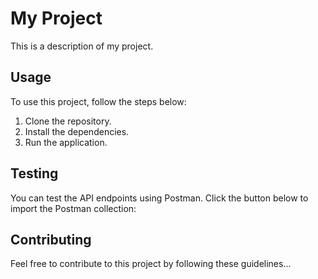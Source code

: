 # My Project

This is a description of my project.

## Usage

To use this project, follow the steps below:

1. Clone the repository.
2. Install the dependencies.
3. Run the application.

## Testing

You can test the API endpoints using Postman. Click the button below to import the Postman collection:

<div class="postman-run-button"
data-postman-action="collection/fork"
data-postman-visibility="public"
data-postman-var-1="33542156-a8019b91-7b7c-4f24-a9c7-a471eb0a4a39"
data-postman-collection-url="entityId=33542156-a8019b91-7b7c-4f24-a9c7-a471eb0a4a39&entityType=collection&workspaceId=951e191a-2d39-4942-b94b-877f69a9af9b"></div>
<script type="text/javascript">
  (function (p,o,s,t,m,a,n) {
    !p[s] && (p[s] = function () { (p[t] || (p[t] = [])).push(arguments); });
    !o.getElementById(s+t) && o.getElementsByTagName("head")[0].appendChild((
      (n = o.createElement("script")),
      (n.id = s+t), (n.async = 1), (n.src = m), n
    ));
  }(window, document, "_pm", "PostmanRunObject", "https://run.pstmn.io/button.js"));
</script>

## Contributing

Feel free to contribute to this project by following these guidelines...
